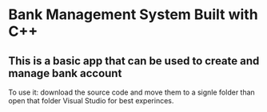 <h1>Bank Management System Built with C++</h1>
<h2>This is a basic app that can be used to create and manage bank account</h2>
<p>To use it: download the source code and move them to a signle folder than open that folder Visual Studio for best experinces.</p>
